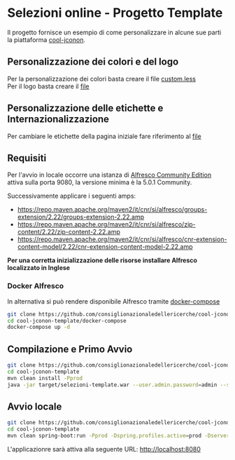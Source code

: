 # Selezioni online - Progetto Template

Il progetto fornisce un esempio di come personalizzare in alcune sue parti la piattaforma [cool-jconon](https://github.com/consiglionazionaledellericerche/cool-jconon).

## Personalizzazione dei colori e del logo

Per la personalizzazione dei colori basta creare il file [custom.less](src/main/less/custom.less)   
Per il logo basta creare il [file](src/main/resources/META-INF/img/logo.png)

## Personalizzazione delle etichette e Internazionalizzazione

Per cambiare le etichette della pagina iniziale fare riferimento al [file](src/main/resources/i18n/home_it.properties)   

## Requisiti

Per l'avvio in locale occorre una istanza di [Alfresco Community Edition](https://www.alfresco.com/thank-you/thank-you-downloading-alfresco-community-edition) attiva sulla porta 9080, la versione minima è la 5.0.1 Community.  

Successivamente applicare i seguenti amps:
- https://repo.maven.apache.org/maven2/it/cnr/si/alfresco/groups-extension/2.22/groups-extension-2.22.amp
- https://repo.maven.apache.org/maven2/it/cnr/si/alfresco/zip-content/2.22/zip-content-2.22.amp
- https://repo.maven.apache.org/maven2/it/cnr/si/alfresco/cnr-extension-content-model/2.22/cnr-extension-content-model-2.22.amp

**Per una corretta inizializzazione delle risorse installare Alfresco localizzato in Inglese**

### Docker Alfresco
In alternativa si può rendere disponibile Alfresco tramite [docker-compose](docker-compose/docker-compose.yml)   
```bash
git clone https://github.com/consiglionazionaledellericerche/cool-jconon-template.git
cd cool-jconon-template/docker-compose
docker-compose up -d
```

## Compilazione e Primo Avvio

```bash
git clone https://github.com/consiglionazionaledellericerche/cool-jconon-template.git
cd cool-jconon-template
mvn clean install -Pprod
java -jar target/selezioni-template.war --user.admin.password=admin --server.servlet.context-path=/ --repository.base.url=http://localhost:9080/alfresco/ --spring.profiles.active=prod --spid.enable=true --spid.issuer.entityid=https://miauri.it --spid.destination=http://localhost/spid/send-response
```

## Avvio locale

```bash
git clone https://github.com/consiglionazionaledellericerche/cool-jconon-template.git
cd cool-jconon-template
mvn clean spring-boot:run -Pprod -Dspring.profiles.active=prod -Dserver.servlet.context-path=/ -Duser.admin.password=admin -Drepository.base.url=http://localhost:9080/alfresco/
```

L'applicazionre sarà attiva alla seguente URL: <http://localhost:8080>

